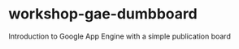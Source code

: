 workshop-gae-dumbboard
======================

Introduction to Google App Engine with a simple publication board
